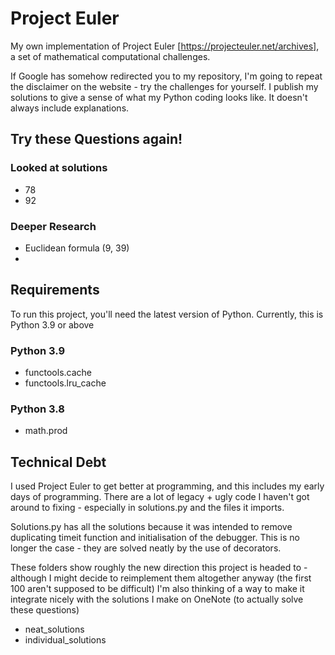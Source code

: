 # Project Euler
My own implementation of Project Euler [https://projecteuler.net/archives], a set of mathematical computational challenges.

If Google has somehow redirected you to my repository, I'm going to repeat the disclaimer on the website - try the challenges for yourself. I publish my solutions to give a sense of what my Python coding looks like. It doesn't always include explanations.  

## Try these Questions again!
### Looked at solutions
  * 78
  * 92

### Deeper Research
  * Euclidean formula (9, 39)
  * 

## Requirements
To run this project, you'll need the latest version of Python. Currently, this is Python 3.9 or above
### Python 3.9
  * functools.cache
  * functools.lru_cache
### Python 3.8
  * math.prod

## Technical Debt
I used Project Euler to get better at programming, and this includes my early days of programming.
There are a lot of legacy + ugly code  I haven't got around to fixing - especially in solutions.py and the files it imports.

Solutions.py has all the solutions because it was intended to remove duplicating timeit function and 
initialisation of the debugger. This is no longer the case - they are solved neatly by the use of decorators.

These folders show roughly the new direction this project is headed to - although I might decide to reimplement them
altogether anyway (the first 100 aren't supposed to be difficult) I'm also thinking of a way to make it integrate 
nicely with the solutions I make on OneNote (to actually solve these questions) 
- neat_solutions
- individual_solutions
